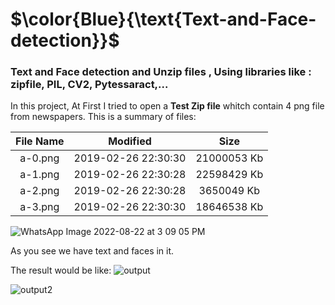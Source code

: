 # $\color{Blue}{\text{Text-and-Face-detection}}$
### Text and Face detection and Unzip files , Using libraries like : zipfile, PIL, CV2, Pytessaract,...

In this project, At First I tried to open a __Test Zip file__ whitch contain 4 png file from newspapers.  This is a summary of files:


| File Name  | Modified | Size | 
| :---: | :---: | :---: | 
| a-0.png  | 2019-02-26 22:30:30 | 21000053 Kb | 
| a-1.png |2019-02-26 22:30:28 | 22598429 Kb| 
| a-2.png | 2019-02-26 22:30:28 | 3650049 Kb| 
| a-3.png |  2019-02-26 22:30:30 | 18646538 Kb| 

![WhatsApp Image 2022-08-22 at 3 09 05 PM](https://user-images.githubusercontent.com/96078633/185903011-b0bdf2d3-45fc-4275-a8f3-8bb24dea9286.jpeg)

As you see we have text and faces in it.

The result would be like:
![output](https://user-images.githubusercontent.com/96078633/185903471-11e19ffb-197a-44af-86c0-0f3fce5b68b7.png)

![output2](https://user-images.githubusercontent.com/96078633/185903482-179bab94-7998-465e-9129-927ded99ba90.png)


